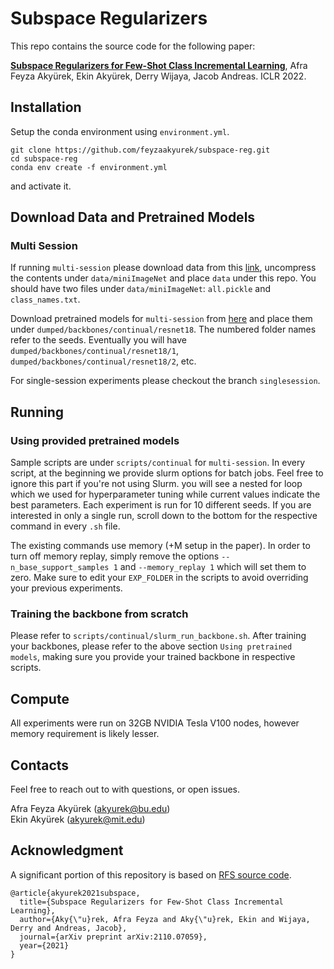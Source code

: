 # Subspace Regularizers

This repo contains the source code for the following paper:  

[**Subspace Regularizers for Few-Shot Class Incremental Learning**](https://arxiv.org/abs/2110.07059), Afra Feyza Akyürek, Ekin Akyürek, Derry Wijaya, Jacob Andreas. ICLR 2022.


## Installation

Setup the conda environment using `environment.yml`.

```
git clone https://github.com/feyzaakyurek/subspace-reg.git
cd subspace-reg
conda env create -f environment.yml
```
and activate it.

## Download Data and Pretrained Models

### Multi Session

If running `multi-session` please download data from this [link](https://drive.google.com/file/d/14aOw3G3uOaaq7jPswLsDE080K0K-tkwJ/view?usp=sharing), uncompress the contents under `data/miniImageNet` and place `data` under this repo. You should have two files under `data/miniImageNet`: `all.pickle` and `class_names.txt`.

Download pretrained models for `multi-session` from [here](https://drive.google.com/file/d/1VzjnZcjgwlQe7CK-Sl730In-WNPvom0b/view?usp=sharing) and place them under `dumped/backbones/continual/resnet18`. The numbered folder names refer to the seeds. Eventually you will have `dumped/backbones/continual/resnet18/1`, `dumped/backbones/continual/resnet18/2`, etc.

For single-session experiments please checkout the branch `singlesession`.

## Running

### Using provided pretrained models

Sample scripts are under `scripts/continual` for `multi-session`. In every script, at the beginning we provide slurm options for batch jobs. Feel free to ignore this part if you're not using Slurm. you will see a nested for loop which we used for hyperparameter tuning while current values indicate the best parameters. Each experiment is run for 10 different seeds. If you are interested in only a single run, scroll down to the bottom for the respective command in every `.sh` file. 

The existing commands use memory (+M setup in the paper). In order to turn off memory replay, simply remove the options `--n_base_support_samples 1` and `--memory_replay 1` which will set them to zero. Make sure to edit your `EXP_FOLDER` in the scripts to avoid overriding your previous experiments.

### Training the backbone from scratch

Please refer to `scripts/continual/slurm_run_backbone.sh`. After training your backbones, please refer to the above section `Using pretrained models`, making sure you provide your trained backbone in respective scripts.

## Compute

All experiments were run on 32GB NVIDIA Tesla V100 nodes, however memory requirement is likely lesser.

## Contacts
Feel free to reach out to with questions, or open issues.

Afra Feyza Akyürek (akyurek@bu.edu)  
Ekin Akyürek (akyurek@mit.edu)

## Acknowledgment
A significant portion of this repository is based on [RFS source code](https://github.com/WangYueFt/rfs).

```
@article{akyurek2021subspace,
  title={Subspace Regularizers for Few-Shot Class Incremental Learning},
  author={Aky{\"u}rek, Afra Feyza and Aky{\"u}rek, Ekin and Wijaya, Derry and Andreas, Jacob},
  journal={arXiv preprint arXiv:2110.07059},
  year={2021}
}
```
